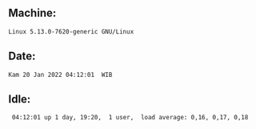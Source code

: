 ## Machine:
```
Linux 5.13.0-7620-generic GNU/Linux
```
## Date:
```
Kam 20 Jan 2022 04:12:01  WIB
```
## Idle:
```
 04:12:01 up 1 day, 19:20,  1 user,  load average: 0,16, 0,17, 0,18
```
